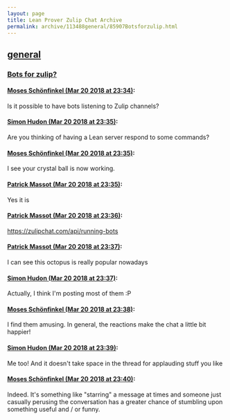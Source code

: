 ```yaml
---
layout: page
title: Lean Prover Zulip Chat Archive 
permalink: archive/113488general/85907Botsforzulip.html
---
```


## [general](index.html)
### [Bots for zulip?](85907Botsforzulip.html)

#### [Moses Schönfinkel (Mar 20 2018 at 23:34)](https://leanprover.zulipchat.com/#narrow/stream/113488-general/topic/Bots%20for%20zulip%3F/near/123984503):
Is it possible to have bots listening to Zulip channels?

#### [Simon Hudon (Mar 20 2018 at 23:35)](https://leanprover.zulipchat.com/#narrow/stream/113488-general/topic/Bots%20for%20zulip%3F/near/123984524):
Are you thinking of having a Lean server respond to some commands?

#### [Moses Schönfinkel (Mar 20 2018 at 23:35)](https://leanprover.zulipchat.com/#narrow/stream/113488-general/topic/Bots%20for%20zulip%3F/near/123984530):
I see your crystal ball is now working.

#### [Patrick Massot (Mar 20 2018 at 23:35)](https://leanprover.zulipchat.com/#narrow/stream/113488-general/topic/Bots%20for%20zulip%3F/near/123984531):
Yes it is

#### [Patrick Massot (Mar 20 2018 at 23:36)](https://leanprover.zulipchat.com/#narrow/stream/113488-general/topic/Bots%20for%20zulip%3F/near/123984582):
https://zulipchat.com/api/running-bots

#### [Patrick Massot (Mar 20 2018 at 23:37)](https://leanprover.zulipchat.com/#narrow/stream/113488-general/topic/Bots%20for%20zulip%3F/near/123984588):
I can see this octopus is really popular nowadays

#### [Simon Hudon (Mar 20 2018 at 23:37)](https://leanprover.zulipchat.com/#narrow/stream/113488-general/topic/Bots%20for%20zulip%3F/near/123984595):
Actually, I think I'm posting most of them :P

#### [Moses Schönfinkel (Mar 20 2018 at 23:38)](https://leanprover.zulipchat.com/#narrow/stream/113488-general/topic/Bots%20for%20zulip%3F/near/123984640):
I find them amusing. In general, the reactions make the chat a little bit happier!

#### [Simon Hudon (Mar 20 2018 at 23:39)](https://leanprover.zulipchat.com/#narrow/stream/113488-general/topic/Bots%20for%20zulip%3F/near/123984651):
Me too! And it doesn't take space in the thread for applauding stuff you like

#### [Moses Schönfinkel (Mar 20 2018 at 23:40)](https://leanprover.zulipchat.com/#narrow/stream/113488-general/topic/Bots%20for%20zulip%3F/near/123984720):
Indeed. It's something like "starring" a message at times and someone just casually perusing the conversation has a greater chance of stumbling upon something useful and / or funny.

